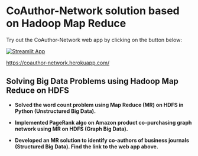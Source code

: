 # CoAuthor-Network solution based on Hadoop Map Reduce

Try out the CoAuthor-Network web app by clicking on the button below:

[![Streamlit App](https://static.streamlit.io/badges/streamlit_badge_black_white.svg)](https://coauthor-network.herokuapp.com/)

https://coauthor-network.herokuapp.com/

## Solving Big Data Problems using Hadoop Map Reduce on HDFS

- **Solved the word count problem using Map Reduce (MR) on HDFS in Python (Unstructured Big Data).**

- **Implemented PageRank algo on Amazon product co-purchasing graph network using MR on HDFS (Graph Big Data).**

- **Developed an MR solution to identify co-authors of business journals (Structured Big Data). Find the link to the web app above.**
